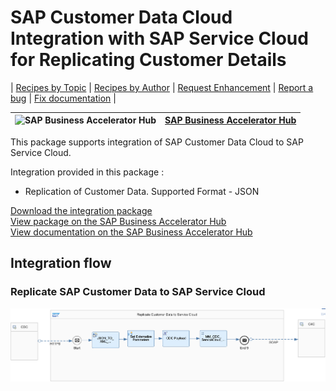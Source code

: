 # SAP Customer Data Cloud Integration with SAP Service Cloud for Replicating Customer Details

\| [Recipes by Topic](../../readme.md ) \| [Recipes by Author](../../author.md ) \| [Request Enhancement](https://github.com/SAP-samples/cloud-integration-flow/issues/new?assignees=&labels=Recipe%20Fix,enhancement&template=recipe-request.md&title=Improve%20SAP%20Customer%20Data%20Cloud%20Integration%20with%20SAP%20Service%20Cloud%20for%20Replicating%20Customer%20Details ) \| [Report a bug](https://github.com/SAP-samples/cloud-integration-flow/issues/new?assignees=&labels=Recipe%20Fix,bug&template=bug_report.md&title=Issue%20with%20SAP%20Customer%20Data%20Cloud%20Integration%20with%20SAP%20Service%20Cloud%20for%20Replicating%20Customer%20Details ) \| [Fix documentation](https://github.com/SAP-samples/cloud-integration-flow/issues/new?assignees=&labels=Recipe%20Fix,documentation&template=bug_report.md&title=Docu%20fix%20SAP%20Customer%20Data%20Cloud%20Integration%20with%20SAP%20Service%20Cloud%20for%20Replicating%20Customer%20Details ) \|

![SAP Business Accelerator Hub](https://github.com/SAPAPIBusinessHub.png?size=50 ) | [SAP Business Accelerator Hub](https://api.sap.com/allcommunity) |
----|----|

This package supports integration of SAP Customer Data Cloud to SAP Service Cloud.

Integration provided in this package :
* Replication of Customer Data.
Supported Format - JSON

[Download the integration package](SAPCustomerDataCloudIntegrationwithSAPServiceCloudReplicateCustomerDetails.zip)\
[View package on the SAP Business Accelerator Hub](https://api.sap.com/package/SAPCustomerDataCloudIntegrationwithSAPServiceCloudReplicateCustomerDetails/overview)\
[View documentation on the SAP Business Accelerator Hub](https://api.sap.com/odata/1.0/catalog.svc/Files('6de5128612014acea503270715e864ed')/$value)


## Integration flow
### Replicate SAP Customer Data to SAP Service Cloud
![iflowimage](Replicate_Customer_Data_to_Service_Cloud.png)
